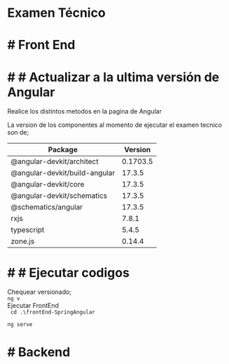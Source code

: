 # Examen Técnico
# # Front End
# # # Actualizar a la ultima versión de Angular
Realice los distintos metodos en la pagina de <a>Angular</a>

La version de los componentes al momento de ejecutar el examen tecnico son de;
<table>
<thead>
<tr>
<th>Package</th>
<th>Version</th>
</tr>
<thead>
<tbody>
<tr>
<td>@angular-devkit/architect</td>
<td>0.1703.5</td>
</tr>
<tr>
<td>@angular-devkit/build-angular</td>
<td>17.3.5</td>
</tr>
<tr>
<td>@angular-devkit/core</td>
<td>17.3.5</td>
</tr>
<tr>
<td>@angular-devkit/schematics</td>
<td>17.3.5</td>
</tr>
<tr>
<td>@schematics/angular</td>
<td>17.3.5</td>
</tr>
<tr>
<td>rxjs</td>
<td>7.8.1</td>
</tr>
<tr>
<td>typescript</td>
<td>5.4.5</td>
</tr>
<tr>
<td>zone.js</td>
<td>0.14.4</td>
</tr>
</tbody>
</table>

# # # Ejecutar codigos
Chequear versionado;<br>
<code>ng v</code><br>
Ejecutar FrontEnd<br>
<code>
cd .\frontEnd-SpringAngular\
ng serve
</code>

# # Backend
